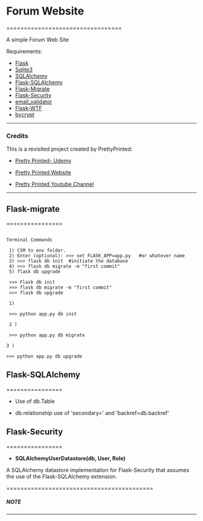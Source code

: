 # Forum Website
=================================

A simple Forum Web Site



Requirements:

- [Flask](https://flask.palletsprojects.com/en/1.1.x/)
- [Sqlite3](https://www.sqlite.org/index.html)
- [SQLAlchemy](https://www.sqlalchemy.org/)
- [Flask-SQLAlchemy](https://flask-sqlalchemy.palletsprojects.com/en/2.x/)
- [Flask-Migrate](https://flask-migrate.readthedocs.io/en/latest/)
- [Flask-Security](https://pythonhosted.org/Flask-Security/)
- [email_validator](https://pypi.org/project/email-validator/)
- [Flask-WTF](https://flask-wtf.readthedocs.io/en/stable/)
- [bycrypt](https://pypi.org/project/bcrypt/)

--------------------------------------------------------------------------------------------


### Credits

This is a revisited project created by PrettyPrinted:

- [Pretty Printed- Udemy](https://www.udemy.com/course/the-ultimate-flask-course/)

- [Pretty Printed Website](https://prettyprinted.com/)

- [Pretty Printed Youtube Channel](https://www.youtube.com/channel/UC-QDfvrRIDB6F0bIO4I4HkQ)

--------------------------------------------------------------------------------------------


## Flask-migrate
================

```

Terminal Commands

 1) CSM to env folder.
 2) Enter (optional): >>> set FLASK_APP=app.py   #or whatever name 
 3) >>> flask db init  #initiate the database
 4) >>> flask db migrate -m "first commit"
 5) flask db upgrade

 >>> Flask db init
 >>> flask db migrate -m "first commit"
 >>> flask db upgrade

 1)  

 >>> python app.py db init

 2 ) 

 >>> python app.py db migrate

3 ) 

>>> python app.py db upgrade

```

## Flask-SQLAlchemy
================


- Use of db.Table

- db.relationship use of 'secondary=' and 'backref=db.backref' 


## Flask-Security
================

- **SQLAlchemyUserDatastore(db, User, Role)**

A SQLAlchemy datastore implementation for Flask-Security that assumes 
the use of the Flask-SQLAlchemy extension.

==========================================

##### NOTE




--------------------------------------------------------------------------------------------
